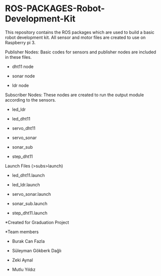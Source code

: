 # ROS-PACKAGES-Robot-Development-Kit
This repository contains the ROS packages which are used to build a basic robot development kit. All sensor and motor files are created to use on Raspberry pi 3.

Publisher Nodes: Basic codes for sensors and publisher nodes are included in these files.
 
   - dht11 node
 
   - sonar node
 
   - ldr node

Subscriber Nodes: These nodes are created to run the output module according to the sensors.
 
 
  - led_ldr
 
  - led_dht11
 
  - servo_dht11
 
  - servo_sonar
 
  - sonar_sub
 
  - step_dht11

Launch Files
(>subs>launch)

 - led_dht11.launch

 - led_ldr.launch

 - servo_sonar.launch

 - sonar_sub.launch

 - step_dht11.launch

*Created for Graduation Project

*Team members

 - Burak Can Fazla

 - Süleyman Gökberk Dağlı

 - Zeki Aynal

 - Mutlu Yıldız

